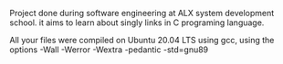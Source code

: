 Project done during software  engineering at ALX system development school. it aims to learn about singly links in C programing language.

All your files were compiled on Ubuntu 20.04 LTS using gcc, using the options -Wall -Werror -Wextra -pedantic -std=gnu89
